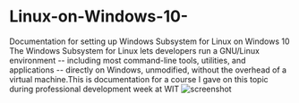 # Linux-on-Windows-10-
Documentation for setting up Windows Subsystem for Linux on Windows 10 
The Windows Subsystem for Linux lets developers run a GNU/Linux environment -- including most command-line tools, utilities, and applications -- directly on Windows, unmodified, without the overhead of a virtual machine.This is documentation for a course I gave on this topic during professional development week at WIT
![screenshot](https://www.windowscentral.com/sites/wpcentral.com/files/styles/xlarge/public/field/image/2019/12/install-wsl-windows-10_.jpg?itok=Coix48NC)
